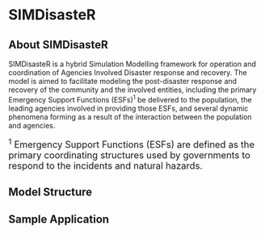 # SIMDisasteR
## About SIMDisasteR
SIMDisasteR is a hybrid Simulation Modelling framework for operation and coordination of Agencies Involved Disaster response and recovery. The model is aimed to facilitate modeling the post-disaster response and recovery of the community and the involved entities, including the primary Emergency Support Functions (ESFs)<sup>1</sup> be delivered to the population, the leading agencies involved in providing those ESFs, and several dynamic phenomena forming as a result of the interaction between the population and agencies. 


<font size="4"> <sup>1</sup> Emergency Support Functions (ESFs) are defined as the primary coordinating structures used by governments to respond to the incidents and natural hazards. </font>

## Model Structure


## Sample Application
